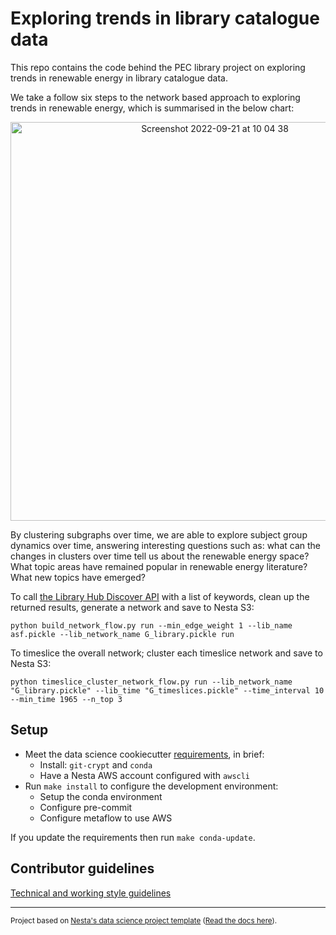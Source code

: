 # Exploring trends in library catalogue data

This repo contains the code behind the PEC library project on exploring trends in renewable energy in library catalogue data.  

We take a follow six steps to the network based approach to exploring trends in renewable energy, which is summarised in the below chart:

<p align="center">
  <img width="638" alt="Screenshot 2022-09-21 at 10 04 38" src="https://user-images.githubusercontent.com/46863334/191463351-cf4bf54d-9fc2-4dc5-ba54-95a99834d4f6.png">
</p>

By clustering subgraphs over time, we are able to explore subject group dynamics over time, answering interesting questions such as: what can the changes in clusters over time tell us about the renewable energy space? What topic areas have remained popular in renewable energy literature? What new topics have emerged? 

To call [the Library Hub Discover API](https://discover.libraryhub.jisc.ac.uk/support/api/) with a list of keywords, clean up the returned results, generate a network and save to Nesta S3:

`python build_network_flow.py run --min_edge_weight 1 --lib_name asf.pickle --lib_network_name G_library.pickle run`

To timeslice the overall network; cluster each timeslice network and save to Nesta S3: 

`python timeslice_cluster_network_flow.py run --lib_network_name "G_library.pickle" --lib_time "G_timeslices.pickle" --time_interval 10 --min_time 1965 --n_top 3`

## Setup

- Meet the data science cookiecutter [requirements](http://nestauk.github.io/ds-cookiecutter/quickstart), in brief:
  - Install: `git-crypt` and `conda`
  - Have a Nesta AWS account configured with `awscli`
- Run `make install` to configure the development environment:
  - Setup the conda environment
  - Configure pre-commit
  - Configure metaflow to use AWS

If you update the requirements then run `make conda-update`.

## Contributor guidelines

[Technical and working style guidelines](https://github.com/nestauk/ds-cookiecutter/blob/master/GUIDELINES.md)

---

<small><p>Project based on <a target="_blank" href="https://github.com/nestauk/ds-cookiecutter">Nesta's data science project template</a>
(<a href="http://nestauk.github.io/ds-cookiecutter">Read the docs here</a>).
</small>
